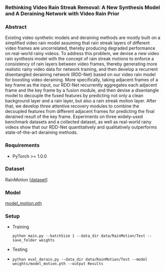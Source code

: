 ### **Rethinking Video Rain Streak Removal: A New Synthesis Model and A Deraining Network with Video Rain Prior**

### Abstract

Existing video synthetic models and deraining methods are mostly built on a simplified video rain model assuming that rain streak layers of different video frames are uncorrelated, thereby producing degraded performance on real-world rainy videos. To address this problem, we devise a new video rain synthesis model with the concept of rain streak motions to enforce a consistency of rain layers between video frames, thereby generating more realistic rainy video data for network training, and then develop a recurrent disentangled deraining network (RDD-Net) based on our video rain model for boosting video deraining. More specifically, taking adjacent frames of a key frame as the input, our RDD-Net recurrently aggregates each adjacent frame and the key frame by a fusion module, and then devise a disentangle model to decouple the fused features by predicting not only a clean background layer and a rain layer, but also a rain streak motion layer. After that, we develop three attentive recovery modules to combine the decoupled features from different adjacent frames for predicting the final derained result of the key frame. Experiments on three widely-used benchmark datasets and a collected dataset, as well as real-world rainy videos show that our RDD-Net quantitatively and qualitatively outperforms state-of-the-art deraining methods.

### Requirements

* PyTorch >= 1.0.0

### Dataset

RainMotion [[dataset](https://drive.google.com/file/d/1905B_e2RgQGnyfHd5xpjB4lTLYoq0Jm4/view?usp=sharing)]

### Model

[model_motion.pth](https://drive.google.com/file/d/1CRV8wNEAX1qfVea3NmrxkVbMAB8rim6N/view?usp=sharing)

### Setup

- Training

  ```
  python main.py --batchSize 1 --data_dir data/RainMotion/Test --save_folder weights
  ```
- Testing
- ```
  python eval_derain.py --data_dir data/RainMotion/Test --model weights/model_motion.pth --output Results
  ```
